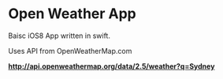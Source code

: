 # Open Weather App

Baisc iOS8 App written in swift. 

Uses API from OpenWeatherMap.com

**http://api.openweathermap.org/data/2.5/weather?q=Sydney**
